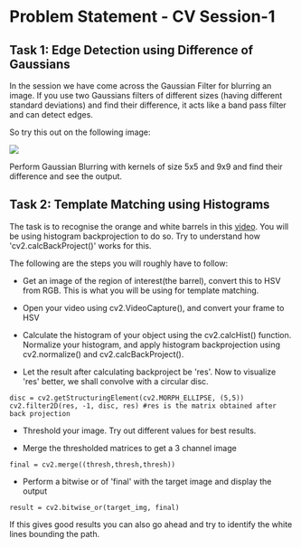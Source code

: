 # Problem Statement - CV Session-1

## Task 1: Edge Detection using Difference of Gaussians

In the session we have come across the Gaussian Filter for blurring an image. If you use two Gaussians filters of different sizes (having different standard deviations) and find their difference, it acts like a band pass filter and can detect edges. 

So try this out on the following image:

![](https://www.google.com/url?sa=i&url=https%3A%2F%2Fwww.brainpickings.org%2F2013%2F07%2F11%2Fdo-scientists-pray-einstein-letter-science-religion%2F&psig=AOvVaw3UErezBpVbJ34Rtzxpl9hv&ust=1625828014313000&source=images&cd=vfe&ved=0CAoQjRxqFwoTCKDBksKn0_ECFQAAAAAdAAAAABAD)

Perform Gaussian Blurring with kernels of size 5x5 and 9x9 and find their difference and see the output. 

## Task 2: Template Matching using Histograms

The task is to recognise the orange and white barrels in this [video](https://www.youtube.com/watch?v=A9BVr7kltl8). You will be using histogram backprojection to do so. Try to understand how 'cv2.calcBackProject()' works for this. 

The following are the steps you will roughly have to follow: 

* Get an image of the region of interest(the barrel), convert this to HSV from RGB. This is what you will be using for template matching. 

* Open your video using cv2.VideoCapture(), and convert your frame to HSV

* Calculate the histogram of your object using the cv2.calcHist() function. Normalize your histogram, and apply histogram backprojection using cv2.normalize() and cv2.calcBackProject(). 

* Let the result after calculating backproject be 'res'. Now to visualize 'res' better, we shall convolve with a circular disc.

``` 
disc = cv2.getStructuringElement(cv2.MORPH_ELLIPSE, (5,5))
cv2.filter2D(res, -1, disc, res) #res is the matrix obtained after back projection
```

* Threshold your image. Try out different values for best results.

* Merge the thresholded matrices to get a 3 channel image

```
final = cv2.merge((thresh,thresh,thresh))
```

* Perform a bitwise or of 'final' with the target image and display the output

```
result = cv2.bitwise_or(target_img, final)
```

If this gives good results you can also go ahead and try to identify the white lines bounding the path. 
